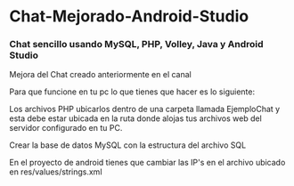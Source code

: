 # Chat-Mejorado-Android-Studio
### Chat sencillo usando MySQL, PHP, Volley, Java y Android Studio

Mejora del Chat creado anteriormente en el canal

Para que funcione en tu pc lo que tienes que hacer es lo siguiente:

Los archivos PHP ubicarlos dentro de una carpeta llamada EjemploChat y esta debe estar ubicada en la ruta donde alojas tus archivos web del servidor configurado en tu PC.

Crear la base de datos MySQL con la estructura del archivo SQL

En el proyecto de android tienes que cambiar las IP's en el archivo ubicado en res/values/strings.xml
